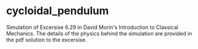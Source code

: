 # cycloidal_pendulum
Simulation of Excersise 6.29 in David Morin's Introduction to Classical Mechanics. The details of the physics behind the simulation are provided in the pdf solution to the excersise.
